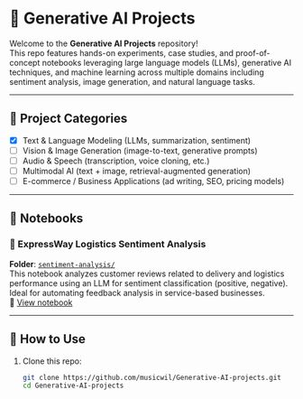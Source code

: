 # 🧠 Generative AI Projects

Welcome to the **Generative AI Projects** repository!  
This repo features hands-on experiments, case studies, and proof-of-concept notebooks leveraging large language models (LLMs), generative AI techniques, and machine learning across multiple domains including sentiment analysis, image generation, and natural language tasks.

---

## 📁 Project Categories

- [x] Text & Language Modeling (LLMs, summarization, sentiment)
- [ ] Vision & Image Generation (image-to-text, generative prompts)
- [ ] Audio & Speech (transcription, voice cloning, etc.)
- [ ] Multimodal AI (text + image, retrieval-augmented generation)
- [ ] E-commerce / Business Applications (ad writing, SEO, pricing models)

---

## 📓 Notebooks

### 🔹 ExpressWay Logistics Sentiment Analysis  
**Folder**: [`sentiment-analysis/`](./sentiment-analysis/)  
This notebook analyzes customer reviews related to delivery and logistics performance using an LLM for sentiment classification (positive, negative). Ideal for automating feedback analysis in service-based businesses.  
📄 [View notebook](./sentiment-analysis/ExpressWay%20Logistics%20Sentiment%20Analysis%20.ipynb)

---

## 🚀 How to Use

1. Clone this repo:
   ```bash
   git clone https://github.com/musicwil/Generative-AI-projects.git
   cd Generative-AI-projects


